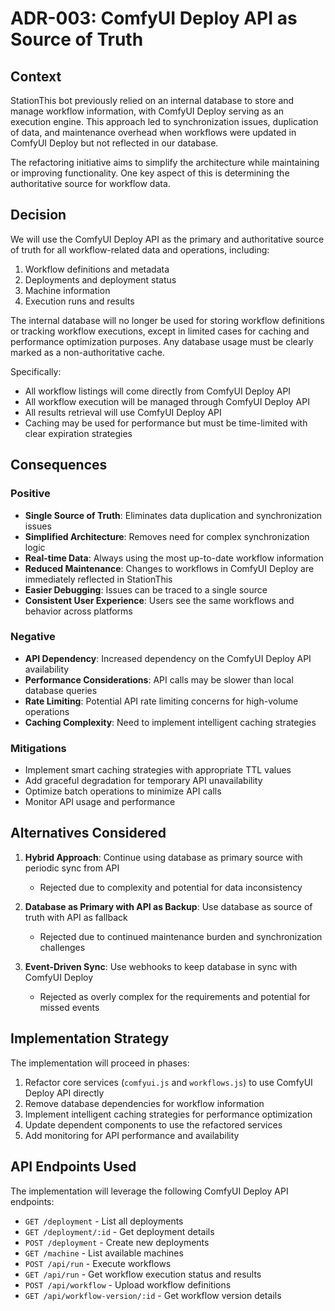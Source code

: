 # ADR-003: ComfyUI Deploy API as Source of Truth

## Context

StationThis bot previously relied on an internal database to store and manage workflow information, with ComfyUI Deploy serving as an execution engine. This approach led to synchronization issues, duplication of data, and maintenance overhead when workflows were updated in ComfyUI Deploy but not reflected in our database.

The refactoring initiative aims to simplify the architecture while maintaining or improving functionality. One key aspect of this is determining the authoritative source for workflow data.

## Decision

We will use the ComfyUI Deploy API as the primary and authoritative source of truth for all workflow-related data and operations, including:

1. Workflow definitions and metadata
2. Deployments and deployment status
3. Machine information
4. Execution runs and results

The internal database will no longer be used for storing workflow definitions or tracking workflow executions, except in limited cases for caching and performance optimization purposes. Any database usage must be clearly marked as a non-authoritative cache.

Specifically:

- All workflow listings will come directly from ComfyUI Deploy API
- All workflow execution will be managed through ComfyUI Deploy API
- All results retrieval will use ComfyUI Deploy API
- Caching may be used for performance but must be time-limited with clear expiration strategies

## Consequences

### Positive

- **Single Source of Truth**: Eliminates data duplication and synchronization issues
- **Simplified Architecture**: Removes need for complex synchronization logic
- **Real-time Data**: Always using the most up-to-date workflow information
- **Reduced Maintenance**: Changes to workflows in ComfyUI Deploy are immediately reflected in StationThis
- **Easier Debugging**: Issues can be traced to a single source
- **Consistent User Experience**: Users see the same workflows and behavior across platforms

### Negative

- **API Dependency**: Increased dependency on the ComfyUI Deploy API availability
- **Performance Considerations**: API calls may be slower than local database queries
- **Rate Limiting**: Potential API rate limiting concerns for high-volume operations
- **Caching Complexity**: Need to implement intelligent caching strategies

### Mitigations

- Implement smart caching strategies with appropriate TTL values
- Add graceful degradation for temporary API unavailability
- Optimize batch operations to minimize API calls
- Monitor API usage and performance

## Alternatives Considered

1. **Hybrid Approach**: Continue using database as primary source with periodic sync from API
   - Rejected due to complexity and potential for data inconsistency

2. **Database as Primary with API as Backup**: Use database as source of truth with API as fallback
   - Rejected due to continued maintenance burden and synchronization challenges

3. **Event-Driven Sync**: Use webhooks to keep database in sync with ComfyUI Deploy
   - Rejected as overly complex for the requirements and potential for missed events

## Implementation Strategy

The implementation will proceed in phases:

1. Refactor core services (`comfyui.js` and `workflows.js`) to use ComfyUI Deploy API directly
2. Remove database dependencies for workflow information
3. Implement intelligent caching strategies for performance optimization
4. Update dependent components to use the refactored services
5. Add monitoring for API performance and availability

## API Endpoints Used

The implementation will leverage the following ComfyUI Deploy API endpoints:

- `GET /deployment` - List all deployments
- `GET /deployment/:id` - Get deployment details
- `POST /deployment` - Create new deployments
- `GET /machine` - List available machines
- `POST /api/run` - Execute workflows
- `GET /api/run` - Get workflow execution status and results
- `POST /api/workflow` - Upload workflow definitions
- `GET /api/workflow-version/:id` - Get workflow version details 